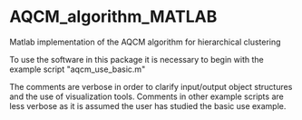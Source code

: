 # AQCM_algorithm_MATLAB
Matlab implementation of the AQCM algorithm for hierarchical clustering

To use the software in this package it is necessary to begin with the example script "aqcm_use_basic.m"

The comments are verbose in order to clarify input/output object structures and the use of visualization tools.
Comments in other example scripts are less verbose as it is assumed the user has studied the basic use example.
